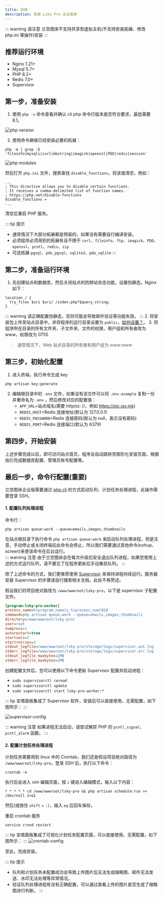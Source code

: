 ```yaml
---
title: 安装
description: 安装 Lsky Pro 企业版本
---
```


::: warning 请注意
兰空图床不支持共享型虚拟主机(不支持安装拓展、修改 php.ini 等操作)安装
:::

## 推荐运行环境
- Nginx 1.21+
- Mysql 5.7+
- PHP 8.2+
- Redis 7.0+
- Supervisor

## 第一步，准备安装
1. 使用 `php -v` 命令查看并确认 cli php 命令行版本是否符合要求，最低需要 8.1。

![php version](/archive/installation/php-version.png)

2. 使用命令确保已经安装必要的拓展：
```shell
php -m | grep -E 'fileinfo|mysqli|curl|mbstring|imagick|openssl|PDO|redis|session'
```

![php modules](/archive/installation/php-modules.png)

然后打开 `php.ini` 文件，搜索查找 `disable_functions`，将该值清空，例如：

```
...
; This directive allows you to disable certain functions.
; It receives a comma-delimited list of function names.
; https://php.net/disable-functions
disable_functions = 
...
```

清空后重启 PHP 服务。

::: tip 提示
- 通常情况下大部分拓展都是预装的，如果没有需要自行编译安装。
- 必须程序必须用到的拓展有且不限于 `curl`、`fileinfo`、`ftp`、`imagick`、`PDO`、`openssl`、`pcntl`、`redis`、`zip`
- 可选拓展 `pgsql`、`pdo_pgsql`、`sqlite3`、`pdo_sqlite`
:::

## 第二步，准备运行环境
1. 先创建站点和数据库，然后关闭站点的防跨站攻击功能，设置伪静态。Nginx 如下：
```
location / {
  try_files $uri $uri/ /index.php?$query_string;
}
```
::: warning
请正确配置伪静态，否则可能会导致邮件验证等功能失效。
:::
2. 将安装包上传至站点目录中，并将程序的运行目录设置为 `public`，[如何设置？](https://serverfault.com/a/604307)。
3. 将程序所在目录的所有文件夹、子文件夹、文件的权限，用户组和所有者改为 www，权限改为 0755
> 通常情况下，Web 站点目录的所有者和用户组为 www:www

## 第三步，初始化配置
1. 进入终端，执行命令生成 key

```shell
php artisan key:generate
```

2. 编辑根目录中的 `.env` 文件，如果没有该文件可以将 `.env.example` 复制一份并重命名为 `.env` ，然后修改对应的配置值：
   - `APP_URL`=站点域名(需要 http(s): //，例如 https://pic.iqy.ink)
   - `REDIS_HOST`=Redis 连接地址(默认为 127.0.0.1)
   - `REDIS_PASSWORD`=Redis 连接密码(默认为 null，表示没有密码)
   - `REDIS_PORT`=Redis 连接端口(默认为 6379)

## 第四步，开始安装
上述步骤完成以后，即可访问站点首页，程序会自动跳转至图形化安装页面，根据指引完成数据库配置、管理员账号配置等。

## 最后一步，命令行配置(重要)
兰空图床企业版需要通过 [php cli](http://www.php-cli.com/) 的方式启动队列、计划任务处理进程，此操作需要登录 SSH。

#### 1. 配置队列处理进程

命令行：
```shell
php artisan queue:work --queue=emails,images,thumbnails
```

在站点根目录下执行命令 `php artisan queue:work` 来启动队列处理进程，但是注意，手动停止或关闭终端后此命令会停止，所以我们需要通过其他命令(nohup、screen)来使该命令在后台运行。  
::: warning 注意
由于兰空图床会在每次升级后安全退出队列进程，如果您使用上述的方式运行队列，请不要忘了在程序更新后手动重启队列。
:::

除了上述命令的方式，我们更推荐使用 [Supervisor](http://supervisord.org/) 来保持进程持续运行。服务器安装 Supervisor 的步骤请自行搜索相关文档，此处不再赘述。  

假设我们的项目绝对路径为 `/www/wwwroot/lsky-pro`，以下是 supervisor 子配置文件。
```ini
[program:lsky-pro-worker]
process_name=%(program_name)s_%(process_num)02d
command=php artisan queue:work --queue=emails,images,thumbnails
directory=/www/wwwroot/lsky-pro/
user=root
numprocs=1
autorestart=true
startsecs=3
startretries=3
stdout_logfile=/www/wwwroot/lsky-pro/storage/logs/supervisor.out.log
stderr_logfile=/www/wwwroot/lsky-pro/storage/logs/supervisor.err.log
stdout_logfile_maxbytes=2MB
stderr_logfile_maxbytes=2MB
```
创建配置文件后，您可以使用以下命令更新 Supervisor 配置并启动进程：
- `sudo supervisorctl reread`
- `sudo supervisorctl update`
- `sudo supervisorctl start lsky-pro-worker:*`

::: tip
宝塔面板集成了 Supervisor 软件，安装后可以直接使用，无需配置，如下图所示：
:::

![supervisor-config](/archive/bt-supervisor-config.png)

::: warning 注意
如果进程无法启动，请尝试解禁 PHP 的 `pcntl_signal`、`pcntl_alarm` 函数。
:::

#### 2. 配置计划任务处理进程

计划任务需要用到 linux 中的 Crontab，我们还是假设项目绝对路径为 `/www/wwwroot/lsky-pro`，登录 SSH 后，执行以下命令：

```shell
crontab -e
```

执行后会进入 vim 编辑页面，按 `i` 键进入编辑模式，输入以下内容：
```shell
* * * * * cd /www/wwwroot/lsky-pro && php artisan schedule:run >> /dev/null 2>&1
```

然后(或按住 `shift` + `:`），输入 `eq` 后回车保存。

重启 crontab 服务
```shell
service crond restart
```

::: tip
宝塔面板集成了可视化计划任务配置页面，可以直接使用，无需配置，如下图所示：
:::
![crontab-config](/archive/bt-crontab-config.png)

至此，完成安装。

::: tip 提示
- 队列和计划任务未配置成功会导致上传图片后无法生成缩略图、邮件无法发送、水印无法处理等异常情况。
- 验证队列处理进程有没有正确配置，可以通过查看上传的图片是否生成了缩略图进行判断。
:::
